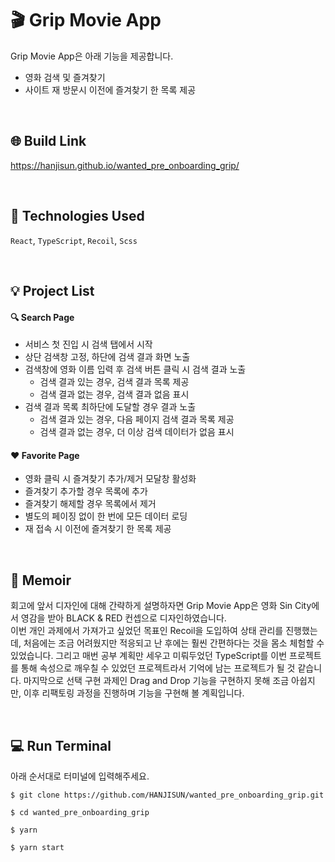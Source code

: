 # 🎬 Grip Movie App

Grip Movie App은 아래 기능을 제공합니다. 
- 영화 검색 및 즐겨찾기
- 사이트 재 방문시 이전에 즐겨찾기 한 목록 제공

<br />  

## 🌐 Build Link

https://hanjisun.github.io/wanted_pre_onboarding_grip/

<br />  

## 🔨 Technologies Used

`React`, `TypeScript`, `Recoil`, `Scss`

<br />  

## 💡 Project List

#### 🔍 Search Page
- 서비스 첫 진입 시 검색 탭에서 시작
- 상단 검색창 고정, 하단에 검색 결과 화면 노출
- 검색창에 영화 이름 입력 후 검색 버튼 클릭 시 검색 결과 노출
  - 검색 결과 있는 경우, 검색 결과 목록 제공
  - 검색 결과 없는 경우, 검색 결과 없음 표시
- 검색 결과 목록 최하단에 도달할 경우 결과 노출
  - 검색 결과 있는 경우, 다음 페이지 검색 결과 목록 제공
  - 검색 결과 없는 경우, 더 이상 검색 데이터가 없음 표시

#### ❤️ Favorite Page
- 영화 클릭 시 즐겨찾기 추가/제거 모달창 활성화
- 즐겨찾기 추가할 경우 목록에 추가
- 즐겨찾기 해제할 경우 목록에서 제거 
- 별도의 페이징 없이 한 번에 모든 데이터 로딩
- 재 접속 시 이전에 즐겨찾기 한 목록 제공

<br />  

## 🤔 Memoir

회고에 앞서 디자인에 대해 간략하게 설명하자면 Grip Movie App은 영화 Sin City에서 영감을 받아 BLACK & RED 컨셉으로 디자인하였습니다.  
이번 개인 과제에서 가져가고 싶었던 목표인 Recoil을 도입하여 상태 관리를 진행했는데, 처음에는 조금 어려웠지만 적응되고 난 후에는 훨씬 간편하다는 것을 몸소 체험할 수 있었습니다. 그리고 매번 공부 계획만 세우고 미뤄두었던 TypeScript를 이번 프로젝트를 통해 속성으로 깨우칠 수 있었던 프로젝트라서 기억에 남는 프로젝트가 될 것 같습니다. 마지막으로 선택 구현 과제인 Drag and Drop 기능을 구현하지 못해 조금 아쉽지만, 이후 리팩토링 과정을 진행하며 기능을 구현해 볼 계획입니다.  

<br />  

## 💻 Run Terminal

아래 순서대로 터미널에 입력해주세요.

```
$ git clone https://github.com/HANJISUN/wanted_pre_onboarding_grip.git
```

```
$ cd wanted_pre_onboarding_grip
```

```
$ yarn
```

```
$ yarn start
```

